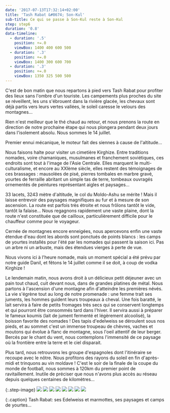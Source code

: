 ```yaml
---
date: '2017-07-13T17:32:14+02:00'
title: 'Tash Rabat &#8674; Son-Kul'
sub-title: Ce qui se passe à Son-Kul reste à Son-Kul
step: step6
duration: '0.8'
data-timeline:
  - duration: '.5'
    position: +=.0
    viewBox: 1400 400 600 500
  - duration: '.3'
    position: +=.0
    viewBox: 1400 300 600 700
  - duration: '.3'
    position: +=.0
    viewBox: 1350 325 500 500
---
```

C'est de bon matin que nous repartons à pied vers Tash Rabat pour profiter des lieux sans l'ombre d'un touriste. Les campements plus proches du site se réveillent, les uns s'ébrouent dans la rivière glacée, les chevaux sont déjà partis vers leurs vertes vallées, le soleil caresse le velours des montagnes...

Rien n'est meilleur que le thé chaud au retour, et nous prenons la route en direction de notre prochaine étape qui nous plongera pendant deux jours dans l'isolement absolu. Nous sommes le 14 juillet.

Premier ennui mécanique, le moteur fait des siennes à cause de l'altitude...

Nous faisons halte pour visiter un cimetière Kirghize. Entre traditions nomades, voire chamaniques, musulmanes et franchement soviétiques, ces endroits sont tout à l'image de l'Asie Centrale. Elles marquent le multi-culturalisme, et encore au XXIème siècle, elles restent des témoignages de ces brassages : mausolées de pisé, pierres tombales en marbre gravé, yourtes de ferraille abritant un simple tas de terre, tombeaux ouvragés ornementés de peintures représentant aigles et paysages...

33 lacets, 3243 mètre d'altitude, le col du Moldo-Ashu se mérite ! Mais il laisse entrevoir des paysages magnifiques au fur et à mesure de son ascension. La route est parfois très étroite et nous frôlons tantôt le vide, tantôt la falaise... Nous regagnons rapidement une vaste plaine, dont la route n'est constituée que de cailloux, particulièrement difficile pour le chauffeur comme pour le voyageur.

Cernée de montagnes encore enneigées, nous apercevons enfin une vaste étendue d'eau dont les abords sont ponctués de points blancs : les camps de yourtes installés pour l'été par les nomades qui passent la saison ici. Pas un arbre ni un arbuste, mais des étendues vierges à perte de vue.

Nous vivons ici à l'heure nomade, mais un moment spécial a été prévu par notre guide Danil, et fêtons le 14 juillet comme il se doit, à coup de vodka Kirghize ! 

Le lendemain matin, nous avons droit à un délicieux petit déjeuner avec un pain tout chaud, cuit devant nous, dans de grandes platines de métal. Nous partons à l'ascension d'une montagne afin d'atteindre les premières névés. La vie s'égrène tout au long de notre promenade : une femme trait ses juments, les hommes guident leurs troupeaux à cheval. Une fois baratté, le lait servira à faire de petits fromages très secs qui se conservent longtemps et qui pourront être consommés tard dans l'hiver. Il servira aussi à préparer le fameux koumis (lait de jument fermenté et légèrement alcoolisé), la boisson favorite des nomades ! Des tapis d'edelweiss se déroulent sous nos pieds, et au sommet c'est un immense troupeau de chèvres, vaches et moutons qui évolue à flanc de montagne, sous l'oeil attentif de leur berger. Bercés par le chant du vent, nous contemplons l'immensité de ce paysage où la frontière entre la terre et le ciel disparait.

Plus tard, nous retrouvons les groupe d'espagnoles dont l'itinéraire se recoupe avec le nôtre. Nous profitons des rayons du soleil en fin d'après-midi et trinquons au vin moldave !  C'est le soir de la finale de la coupe du monde de football, nous sommes à 120km du premier point de ravitaillement. Inutile de préciser que nous n'avons plus accès au réseau depuis quelques centaines de kilomètres...

{:.step-image}
[![](/assets/img/uploads/kyrgyzstan_14-07-2018_04.jpg)](/assets/img/uploads/kyrgyzstan_14-07-2018_04.jpg "Tash Rabat")
[![](/assets/img/uploads/kyrgyzstan_14-07-2018_06.jpg)](/assets/img/uploads/kyrgyzstan_14-07-2018_06.jpg "Sur la route de Son Kul")
[![](/assets/img/uploads/kyrgyzstan_14-07-2018_07.jpg)](/assets/img/uploads/kyrgyzstan_14-07-2018_07.jpg "Cimetière kirghize")
[![](/assets/img/uploads/kyrgyzstan_14-07-2018_09.jpg)](/assets/img/uploads/kyrgyzstan_14-07-2018_09.jpg "Notre yourte")
[![](/assets/img/uploads/kyrgyzstan_14-07-2018_10.jpg)](/assets/img/uploads/kyrgyzstan_14-07-2018_10.jpg "Le lac Son Kul")
[![](/assets/img/uploads/kyrgyzstan_14-07-2018_11.jpg)](/assets/img/uploads/kyrgyzstan_14-07-2018_11.jpg "Le lac Son Kul")
[![](/assets/img/uploads/kyrgyzstan_14-07-2018_14.jpg)](/assets/img/uploads/kyrgyzstan_14-07-2018_14.jpg "Le camp de yourtes")
[![](/assets/img/uploads/kyrgyzstan_14-07-2018_15.jpg)](/assets/img/uploads/kyrgyzstan_14-07-2018_15.jpg "Parés pour la nuit")

{:.caption}
Tash Rabat: ses Edelweiss et marmottes, ses paysages et camps de yourtes...
